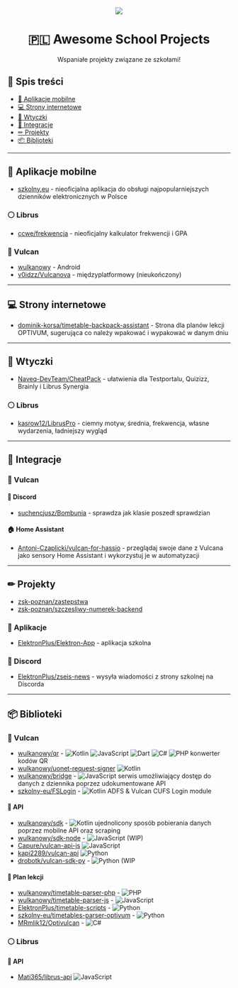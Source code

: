 <div align='center'>
<img src="https://awesome.re/badge.svg">
<h1>🇵🇱 Awesome School Projects</h1>
<p>Wspaniałe projekty związane ze szkołami!</p>
</div>

## 📜 Spis treści
- [📱 Aplikacje mobilne](https://github.com/wulkanowy/awesome-school-projects-poland#aplikacje-mobilne)
- [💻 Strony internetowe](https://github.com/wulkanowy/awesome-school-projects-poland#strony-internetowe)
- [🔌 Wtyczki](https://github.com/wulkanowy/awesome-school-projects-poland#wtyczki)
- [🔗 Integracje](https://github.com/wulkanowy/awesome-school-projects-poland#integracje)
- [✏ Projekty](https://github.com/wulkanowy/awesome-school-projects-poland#projekty)
- [📦 Biblioteki](https://github.com/wulkanowy/awesome-school-projects-poland#biblioteki)

---

## 📱 Aplikacje mobilne
- [szkolny.eu](https://github.com/szkolny-eu/szkolny-android) - nieoficjalna aplikacja do obsługi najpopularniejszych dzienników elektronicznych w Polsce
### ⚪ Librus
- [ccwe/frekwencja](https://github.com/ccwe/frekwencja) - nieoficjalny kalkulator frekwencji i GPA

### 🌋 Vulcan
- [wulkanowy](https://github.com/wulkanowy/wulkanowy) - Android
- [v0idzz/Vulcanova](https://github.com/v0idzz/Vulcanova) - międzyplatformowy (nieukończony)

---

## 💻 Strony internetowe
- [dominik-korsa/timetable-backpack-assistant](https://github.com/dominik-korsa/timetable-backpack-assistant) - Strona dla planów lekcji OPTIVUM, sugerująca co należy wpakować i wypakować w danym dniu

---

## 🔌 Wtyczki
- [Naveq-DevTeam/CheatPack](https://github.com/Naveq-DevTeam/CheatPack) - ułatwienia dla Testportalu, Quizizz, Brainly i Librus Synergia
### ⚪ Librus
- [kasrow12/LibrusPro](https://github.com/kasrow12/LibrusPro) - ciemny motyw, średnia, frekwencja, własne wydarzenia, ładniejszy wygląd

---

## 🔗 Integracje
### 🌋 Vulcan
#### 💬 Discord
- [suchencjusz/Bombunia](https://github.com/suchencjusz/Bombunia) - sprawdza jak klasie poszedł sprawdzian
#### 🏠 Home Assistant
- [Antoni-Czaplicki/vulcan-for-hassio](https://github.com/Antoni-Czaplicki/vulcan-for-hassio) - przeglądaj swoje dane z Vulcana jako sensory Home Assistant i wykorzystuj je w automatyzacji

---

## ✏ Projekty
- [zsk-poznan/zastepstwa](https://github.com/zsk-poznan/zastepstwa)
- [zsk-poznan/szczesliwy-numerek-backend](https://github.com/zsk-poznan/szczesliwy-numerek-backend)
### 📱 Aplikacje
- [ElektronPlus/Elektron-App](https://github.com/ElektronPlus/Elektron-App) - aplikacja szkolna

### 💬 Discord
- [ElektronPlus/zseis-news](https://github.com/ElektronPlus/zseis-news) - wysyła wiadomości z strony szkolnej na Discorda

---

## 📦 Biblioteki
### 🌋 Vulcan
- [wulkanowy/qr](https://github.com/wulkanowy/qr) - ![Kotlin](https://img.shields.io/badge/-Kotlin-%23A97BFF) ![JavaScript](https://img.shields.io/badge/-JavaScript-%23f1e05a) ![Dart](https://img.shields.io/badge/-Dart-%2300B4AB) ![C#](https://img.shields.io/badge/-C%23-%23178600) ![PHP](https://img.shields.io/badge/-PHP-%234F5D95) konwerter kodów QR
- [wulkanowy/uonet-request-signer](https://github.com/wulkanowy/uonet-request-signer) ![Kotlin](https://img.shields.io/badge/-Kotlin-%23A97BFF)
- [wulkanowy/bridge](https://github.com/wulkanowy/bridge) - ![JavaScript](https://img.shields.io/badge/-JavaScript-%23f1e05a) serwis umożliwiający dostęp do danych z dziennika  poprzez udokumentowane API
- [szkolny-eu/FSLogin](https://github.com/szkolny-eu/FSLogin) - ![Kotlin](https://img.shields.io/badge/-Kotlin-%23A97BFF) ADFS & Vulcan CUFS Login module 

#### 🤖 API
- [wulkanowy/sdk](https://github.com/wulkanowy/sdk) - ![Kotlin](https://img.shields.io/badge/-Kotlin-%23A97BFF) ujednolicony sposób pobierania danych poprzez mobilne API oraz scraping
- [wulkanowy/sdk-node](https://github.com/wulkanowy/sdk-node) - ![JavaScript](https://img.shields.io/badge/-JavaScript-%23f1e05a) (WIP)
- [Capure/vulcan-api-js](https://github.com/Capure/vulcan-api-js) ![JavaScript](https://img.shields.io/badge/-JavaScript-%23f1e05a)
- [kapi2289/vulcan-api](https://github.com/kapi2289/vulcan-api) ![Python](https://img.shields.io/badge/-Python-%233572A5)
- [drobotk/vulcan-sdk-py](https://github.com/drobotk/vulcan-sdk-py) - ![Python](https://img.shields.io/badge/-Python-%233572A5) (WIP

#### 📅 Plan lekcji
- [wulkanowy/timetable-parser-php](https://github.com/wulkanowy/timetable-parser-php) - ![PHP](https://img.shields.io/badge/-PHP-%234F5D95)
- [wulkanowy/timetable-parser-js](https://github.com/wulkanowy/timetable-parser-js) - ![JavaScript](https://img.shields.io/badge/-JavaScript-%23f1e05a)
- [ElektronPlus/timetable-scripts](https://github.com/ElektronPlus/timetable-scripts) - ![Python](https://img.shields.io/badge/-Python-%233572A5)
- [szkolny-eu/timetables-parser-optivum](https://github.com/szkolny-eu/timetables-parser-optivum) - ![Python](https://img.shields.io/badge/-Python-%233572A5)
- [MRmlik12/Optivulcan](https://github.com/MRmlik12/Optivulcan) - ![C#](https://img.shields.io/badge/-C%23-%23178600)
### ⚪ Librus
#### 🤖 API
- [Mati365/librus-api](https://github.com/Mati365/librus-api) ![JavaScript](https://img.shields.io/badge/-JavaScript-%23f1e05a)
